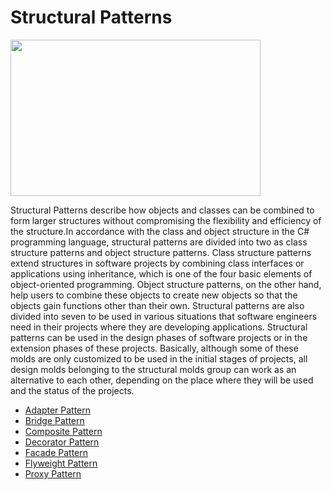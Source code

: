 # Structural Patterns

<img src="https://encrypted-tbn0.gstatic.com/images?q=tbn:ANd9GcQ6XBUHxwOTDb_JacZfO0KkiriH-vnzGdzOQw&usqp=CAU" width="400" height="250">


Structural Patterns describe how objects and classes can be combined to form larger structures without compromising the flexibility and efficiency of the structure.In accordance with the class and object structure in the C# programming language, structural patterns are divided into two as class structure patterns and object structure patterns. Class structure patterns extend structures in software projects by combining class interfaces or applications using inheritance, which is one of the four basic elements of object-oriented programming. Object structure patterns, on the other hand, help users to combine these objects to create new objects so that the objects gain functions other than their own. Structural patterns are also divided into seven to be used in various situations that software engineers need in their projects where they are developing applications. Structural patterns can be used in the design phases of software projects or in the extension phases of these projects. Basically, although some of these molds are only customized to be used in the initial stages of projects, all design molds belonging to the structural molds group can work as an alternative to each other, depending on the place where they will be used and the status of the projects.


- [Adapter Pattern](https://github.com/oguzhanKomcu/Design_Patterns/tree/master/Structural_Patterns/Adapter_Pattern) 
- [Bridge Pattern](https://github.com/oguzhanKomcu/Design_Patterns/tree/master/Structural_Patterns/Bridge_Pattern) 
- [Composite Pattern](https://github.com/oguzhanKomcu/Design_Patterns/tree/master/Structural_Patterns/Composite__Pattern) 
- [Decorator Pattern](https://github.com/oguzhanKomcu/Design_Patterns/tree/master/Structural_Patterns/Decorator_Pattern) 
- [Facade Pattern](https://github.com/oguzhanKomcu/Design_Patterns/tree/master/Structural_Patterns/Facade__Pattern) 
- [Flyweight Pattern](https://github.com/oguzhanKomcu/Design_Patterns/tree/master/Structural_Patterns/Flyweight_Design_Pattern) 
- [Proxy Pattern](https://github.com/oguzhanKomcu/Design_Patterns/tree/master/Structural_Patterns/Proxy_Design_Pattern) 
